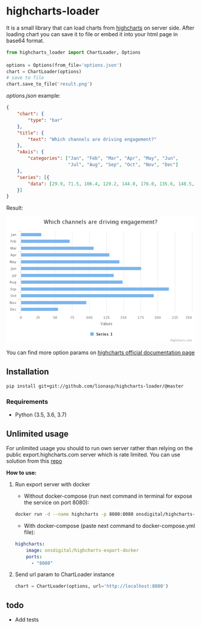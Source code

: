 highcharts-loader
=================

It is a small library that can load charts from [highcharts](http://highcharts.com/) on server side. 
After loading chart you can save it to file or embed it into your html page in base64 format. 

```python
from highcharts_loader import ChartLoader, Options

options = Options(from_file='options.json')
chart = ChartLoader(options)
# save to file
chart.save_to_file('result.png')
```

*options.json* example:
```json
{
    "chart": {
        "type": "bar"
    },
    "title": {
        "text": "Which channels are driving engagement?"
    },
    "xAxis": {
        "categories": ["Jan", "Feb", "Mar", "Apr", "May", "Jun",
                       "Jul", "Aug", "Sep", "Oct", "Nov", "Dec"]
    },
    "series": [{
        "data": [29.9, 71.5, 106.4, 129.2, 144.0, 176.0, 135.6, 148.5, 216.4, 194.1, 95.6, 54.4]
    }]
}
```

Result:

![result](https://raw.githubusercontent.com/lionasp/highcharts-loader/master/result.png)

You can find more option params on [highcharts official documentation page](https://api.highcharts.com/highcharts/)

## Installation
```bash
pip install git+git://github.com/lionasp/highcharts-loader/@master
```

### Requirements
- Python (3.5, 3.6, 3.7)

## Unlimited usage
For unlimited usage you should to run own server rather than relying on the public 
export.highcharts.com server which is rate limited. You can use solution from this 
[repo](https://github.com/ONSdigital/highcharts-export-docker)

**How to use:**

1. Run export server with docker

   * Without docker-compose (run next command in terminal for expose the service on port 8080):
    ```bash
    docker run -d --name highcharts -p 8080:8080 onsdigital/highcharts-export-node
    ```

   * With docker-compose (paste next command to docker-compose.yml file):
    
    ```yml
    highcharts:
        image: onsdigital/highcharts-export-docker
        ports:
          - "8080"
    
    ```
    
2. Send url param to ChartLoader instance
    ```python
    chart = ChartLoader(options, url='http://localhost:8080')
    ```

## todo
* Add tests
